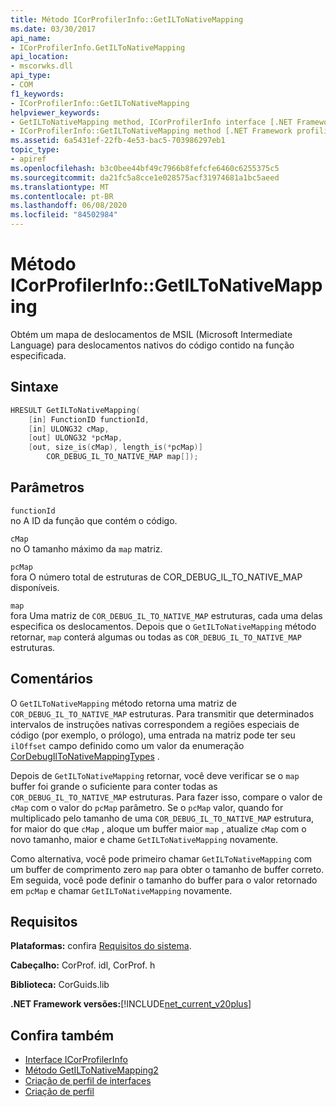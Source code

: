 ```yaml
---
title: Método ICorProfilerInfo::GetILToNativeMapping
ms.date: 03/30/2017
api_name:
- ICorProfilerInfo.GetILToNativeMapping
api_location:
- mscorwks.dll
api_type:
- COM
f1_keywords:
- ICorProfilerInfo::GetILToNativeMapping
helpviewer_keywords:
- GetILToNativeMapping method, ICorProfilerInfo interface [.NET Framework profiling]
- ICorProfilerInfo::GetILToNativeMapping method [.NET Framework profiling]
ms.assetid: 6a5431ef-22fb-4e53-bac5-703986297eb1
topic_type:
- apiref
ms.openlocfilehash: b3c0bee44bf49c7966b8fefcfe6460c6255375c5
ms.sourcegitcommit: da21fc5a8cce1e028575acf31974681a1bc5aeed
ms.translationtype: MT
ms.contentlocale: pt-BR
ms.lasthandoff: 06/08/2020
ms.locfileid: "84502984"
---
```

# <a name="icorprofilerinfogetiltonativemapping-method"></a>Método ICorProfilerInfo::GetILToNativeMapping
Obtém um mapa de deslocamentos de MSIL (Microsoft Intermediate Language) para deslocamentos nativos do código contido na função especificada.  
  
## <a name="syntax"></a>Sintaxe  
  
```cpp  
HRESULT GetILToNativeMapping(  
    [in] FunctionID functionId,  
    [in] ULONG32 cMap,  
    [out] ULONG32 *pcMap,  
    [out, size_is(cMap), length_is(*pcMap)]  
        COR_DEBUG_IL_TO_NATIVE_MAP map[]);  
```  
  
## <a name="parameters"></a>Parâmetros  
 `functionId`  
 no A ID da função que contém o código.  
  
 `cMap`  
 no O tamanho máximo da `map` matriz.  
  
 `pcMap`  
 fora O número total de estruturas de COR_DEBUG_IL_TO_NATIVE_MAP disponíveis.  
  
 `map`  
 fora Uma matriz de `COR_DEBUG_IL_TO_NATIVE_MAP` estruturas, cada uma delas especifica os deslocamentos. Depois que o `GetILToNativeMapping` método retornar, `map` conterá algumas ou todas as `COR_DEBUG_IL_TO_NATIVE_MAP` estruturas.  
  
## <a name="remarks"></a>Comentários  
 O `GetILToNativeMapping` método retorna uma matriz de `COR_DEBUG_IL_TO_NATIVE_MAP` estruturas. Para transmitir que determinados intervalos de instruções nativas correspondem a regiões especiais de código (por exemplo, o prólogo), uma entrada na matriz pode ter seu `ilOffset` campo definido como um valor da enumeração [CorDebugIlToNativeMappingTypes](../debugging/cordebugiltonativemappingtypes-enumeration.md) .  
  
 Depois de `GetILToNativeMapping` retornar, você deve verificar se o `map` buffer foi grande o suficiente para conter todas as `COR_DEBUG_IL_TO_NATIVE_MAP` estruturas. Para fazer isso, compare o valor de `cMap` com o valor do `pcMap` parâmetro. Se o `pcMap` valor, quando for multiplicado pelo tamanho de uma `COR_DEBUG_IL_TO_NATIVE_MAP` estrutura, for maior do que `cMap` , aloque um buffer maior `map` , atualize `cMap` com o novo tamanho, maior e chame `GetILToNativeMapping` novamente.  
  
 Como alternativa, você pode primeiro chamar `GetILToNativeMapping` com um buffer de comprimento zero `map` para obter o tamanho de buffer correto. Em seguida, você pode definir o tamanho do buffer para o valor retornado em `pcMap` e chamar `GetILToNativeMapping` novamente.  
  
## <a name="requirements"></a>Requisitos  
 **Plataformas:** confira [Requisitos do sistema](../../get-started/system-requirements.md).  
  
 **Cabeçalho:** CorProf. idl, CorProf. h  
  
 **Biblioteca:** CorGuids.lib  
  
 **.NET Framework versões:**[!INCLUDE[net_current_v20plus](../../../../includes/net-current-v20plus-md.md)]  
  
## <a name="see-also"></a>Confira também

- [Interface ICorProfilerInfo](icorprofilerinfo-interface.md)
- [Método GetILToNativeMapping2](icorprofilerinfo4-getiltonativemapping2-method.md)
- [Criação de perfil de interfaces](profiling-interfaces.md)
- [Criação de perfil](index.md)

